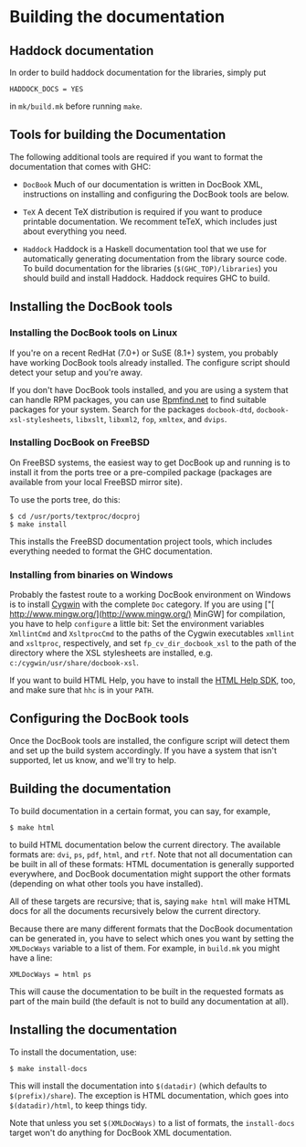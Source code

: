 # Building the documentation

## Haddock documentation


In order to build haddock documentation for the libraries, simply put

```wiki
HADDOCK_DOCS = YES
```


in `mk/build.mk` before running `make`.

## Tools for building the Documentation


The following additional tools are required if you want to
format the documentation that comes with GHC:
      

- `DocBook`
  Much of our documentation is written in DocBook XML, instructions
  on installing and configuring the DocBook tools are below.

- `TeX`
  A decent TeX distribution is required if you want to
  produce printable documentation.  We recomment teTeX,
  which includes just about everything you need.

- `Haddock`
  Haddock is a Haskell documentation tool that we use
  for automatically generating documentation from the
  library source code.  To build documentation for the
  libraries (`$(GHC_TOP)/libraries`) you
  should build and install Haddock.  Haddock requires GHC
  to build.

## Installing the DocBook tools

### Installing the DocBook tools on Linux


If you're on a recent RedHat (7.0+) or SuSE (8.1+) system,
you probably have working DocBook tools already installed. The
configure script should detect your setup and you're away.


If you don't have DocBook tools installed, and you are
using a system that can handle RPM packages, you can use
[ Rpmfind.net](http://rpmfind.net/) to find suitable
packages for your system. Search for the packages
`docbook-dtd`,
`docbook-xsl-stylesheets`,
`libxslt`,
`libxml2`,
`fop`,
`xmltex`, and
`dvips`.

### Installing DocBook on FreeBSD


On FreeBSD systems, the easiest way to get DocBook up
and running is to install it from the ports tree or a
pre-compiled package (packages are available from your local
FreeBSD mirror site).


To use the ports tree, do this:

```wiki
$ cd /usr/ports/textproc/docproj
$ make install
```


This installs the FreeBSD documentation project tools, which
includes everything needed to format the GHC
documentation.

### Installing from binaries on Windows


        
Probably the fastest route to a working DocBook environment on
Windows is to install [ Cygwin](http://www.cygwin.com/)
with the complete `Doc` category. If you are using
\["[ http://www.mingw.org/](http://www.mingw.org/) MinGW\] for compilation, you
have to help `configure` a little bit: Set the
environment variables `XmllintCmd` and
`XsltprocCmd` to the paths of the Cygwin executables
`xmllint` and `xsltproc`,
respectively, and set `fp_cv_dir_docbook_xsl` to the path
of the directory where the XSL stylesheets are installed,
e.g. `c:/cygwin/usr/share/docbook-xsl`.
        


If you want to build HTML Help, you have to install the
[ HTML Help SDK](http://msdn.microsoft.com/library/default.asp?url=/library/en-us/htmlhelp/html/hworiHTMLHelpStartPage.asp),
too, and make sure that `hhc` is in your `PATH`.

## Configuring the DocBook tools


Once the DocBook tools are installed, the configure script
will detect them and set up the build system accordingly. If you
have a system that isn't supported, let us know, and we'll try
to help.

## Building the documentation


To build documentation in a certain format, you can
say, for example,

```wiki
$ make html
```


to build HTML documentation below the current directory.
The available formats are: `dvi`,
`ps`, `pdf`,
`html`, and `rtf`.  Note that
not all documentation can be built in all of these formats: HTML
documentation is generally supported everywhere, and DocBook
documentation might support the other formats (depending on what
other tools you have installed).


All of these targets are recursive; that is, saying
`make html` will make HTML docs for all the
documents recursively below the current directory.


Because there are many different formats that the DocBook
documentation can be generated in, you have to select which ones
you want by setting the `XMLDocWays` variable
to a list of them.  For example, in
`build.mk` you might have a line:

```wiki
XMLDocWays = html ps
```


This will cause the documentation to be built in the requested
formats as part of the main build (the default is not to build
any documentation at all).

## Installing the documentation


To install the documentation, use:

```wiki
$ make install-docs
```


This will install the documentation into
`$(datadir)` (which defaults to
`$(prefix)/share`).  The exception is HTML
documentation, which goes into
`$(datadir)/html`, to keep things tidy.


Note that unless you set `$(XMLDocWays)`
to a list of formats, the `install-docs` target
won't do anything for DocBook XML documentation.
